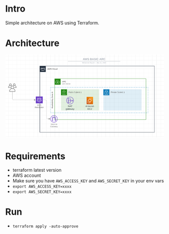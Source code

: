 # Intro
Simple architecture on AWS using Terraform.

# Architecture
![Architecture](architecture.png)

# Requirements
- terraform latest version
- AWS account
- Make sure you have `AWS_ACCESS_KEY` and `AWS_SECRET_KEY` in your env vars
- `export AWS_ACCESS_KEY=xxxx`
- `export AWS_SECRET_KEY=xxxx`

# Run
- `terraform apply -auto-approve`
